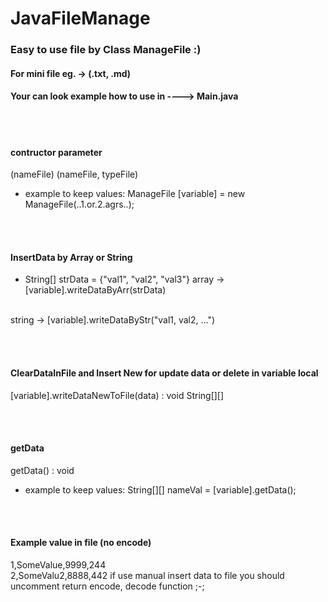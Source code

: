 # JavaFileManage
### Easy to use file by Class ManageFile :)
#### For mini file eg. -> (.txt, .md)
#### Your can look example how to use in ----> Main.java


<br><br>
#### contructor parameter
(nameFile)
(nameFile, typeFile)
- example to keep values:  ManageFile [variable] = new ManageFile(..1.or.2.agrs..);


<br><br>
#### InsertData by Array or String
- String[] strData = {"val1", "val2", "val3"}
array -> [variable].writeDataByArr(strData)
<br>
string -> [variable].writeDataByStr("val1, val2, ...")


<br><br>
#### ClearDataInFile and Insert New for update data or delete in variable local
[variable].writeDataNewToFile(data) : void String[][]


<br><br>
#### getData
getData() : void 
- example to keep values:  String[][] nameVal = [variable].getData();

<br><br>
#### Example value in file (no encode) 
1,SomeValue,9999,244<br>
2,SomeValu2,8888,442
if use manual insert data to file 
you should uncomment return encode, decode function ;-; 
